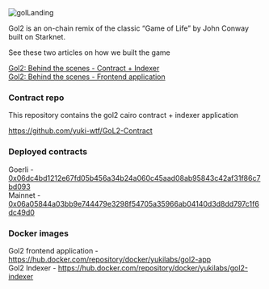 \
\
![golLanding](https://user-images.githubusercontent.com/5764504/171171394-5f7b5753-6f48-4b5f-96a1-c03d6fb9e222.svg)

Gol2 is an on-chain remix of the classic “Game of Life” by John Conway built on Starknet.

See these two articles on how we built the game

[Gol2: Behind the scenes - Contract + Indexer ](https://medium.com/@r.walsh.21/gol2-behind-the-scenes-pt1-a38e280f63cf) <br>
[Gol2: Behind the scenes - Frontend application](https://medium.com/@r.walsh.21/gol2-behind-the-scenes-pt1-a38e280f63cf)

### Contract repo

This repository contains the gol2 cairo contract + indexer application

https://github.com/yuki-wtf/GoL2-Contract

### Deployed contracts

Goerli - [0x06dc4bd1212e67fd05b456a34b24a060c45aad08ab95843c42af31f86c7bd093](https://goerli.voyager.online/contract/0x06dc4bd1212e67fd05b456a34b24a060c45aad08ab95843c42af31f86c7bd093) <br>
Mainnet - [0x06a05844a03bb9e744479e3298f54705a35966ab04140d3d8dd797c1f6dc49d0](https://goerli.voyager.online/contract/0x06a05844a03bb9e744479e3298f54705a35966ab04140d3d8dd797c1f6dc49d0) <br>

### Docker images

Gol2 frontend application - [https://hub.docker.com/repository/docker/yukilabs/gol2-app
](https://hub.docker.com/repository/docker/yukilabs/gol2-app)<br>
Gol2 Indexer - [https://hub.docker.com/repository/docker/yukilabs/gol2-indexer
](https://hub.docker.com/repository/docker/yukilabs/gol2-indexer)

